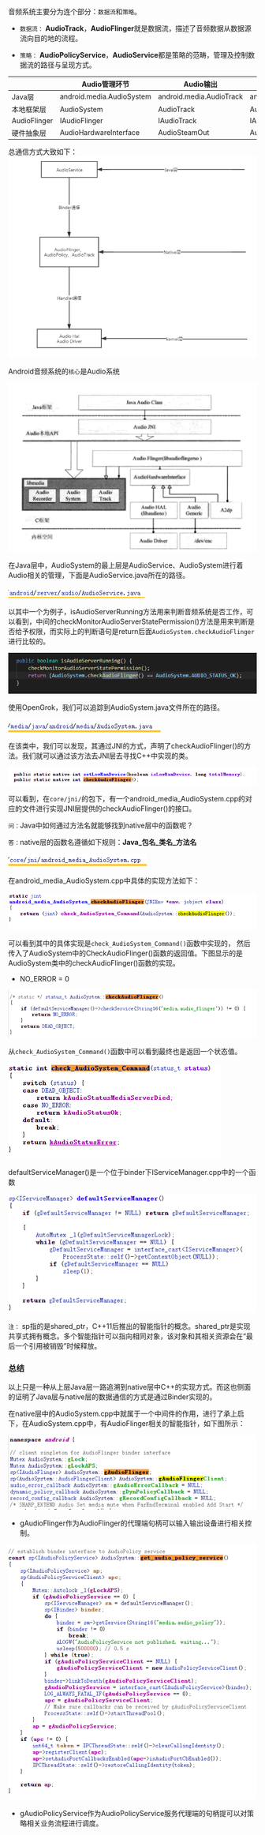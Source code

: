 音频系统主要分为连个部分：`数据流`和`策略`。

+ `数据流：` **AudioTrack**，**AudioFlinger**就是数据流，描述了音频数据从数据源流向目的地的流程。

+ `策略：` **AudioPolicyService**，**AudioService**都是策略的范畴，管理及控制数据流的路径与呈现方式。

|    | Audio管理环节  |  Audio输出   | Audio输入  |
|  ----  | ----  |  ----  | ----  |
| Java层  | android.media.AudioSystem | android.media.AudioTrack  | android.media.AudioRecorder |
| 本地框架层  | AudioSystem | AudioTrack  | AudioRecorder |
| AudioFlinger  | IAudioFlinger | IAudioTrack  | IAudioRecorder |
| 硬件抽象层  | AudioHardwareInterface | AudioSteamOut  | AudioStreamIn |

总通信方式大致如下：
![android通信方式](https://github.com/kentanvictor/STUDY/blob/Image/JNI%E5%88%B0native%E7%9A%84AudioSystem%E8%B4%AF%E9%80%9A/android%E9%80%9A%E4%BF%A1%E6%96%B9%E5%BC%8F.png?raw=true)

Android音频系统的`核心`是Audio系统

![Audio系统框架结构](https://github.com/kentanvictor/STUDY/blob/Image/JNI%E5%88%B0native%E7%9A%84AudioSystem%E8%B4%AF%E9%80%9A/Audio%E7%B3%BB%E7%BB%9F%E6%A1%86%E6%9E%B6%E7%BB%93%E6%9E%84.png?raw=true)

在Java层中，AudioSystem的最上层是AudioService、AudioSystem进行着Audio相关的管理，下面是AudioService.java所在的路径。

![AudioService路径](https://github.com/kentanvictor/STUDY/blob/Image/JNI%E5%88%B0native%E7%9A%84AudioSystem%E8%B4%AF%E9%80%9A/AudioService%E8%B7%AF%E5%BE%84.png?raw=true)

以其中一个为例子，isAudioServerRunning方法用来判断音频系统是否工作，可以看到，中间的checkMonitorAudioServerStatePermission()方法是用来判断是否给予权限，而实际上的判断语句是return后面`AudioSystem.checkAudioFlinger`进行比较的。

![AudioService中方法](https://github.com/kentanvictor/STUDY/blob/Image/JNI%E5%88%B0native%E7%9A%84AudioSystem%E8%B4%AF%E9%80%9A/AudioService%E4%B8%AD%E6%96%B9%E6%B3%95.png?raw=true)

使用OpenGrok，我们可以追踪到AudioSystem.java文件所在的路径。

![AudioSystem路径](https://github.com/kentanvictor/STUDY/blob/Image/JNI%E5%88%B0native%E7%9A%84AudioSystem%E8%B4%AF%E9%80%9A/AudioSystem%E8%B7%AF%E5%BE%84.png?raw=true)

在该类中，我们可以发现，其通过JNI的方式，声明了checkAudioFlinger()的方法。我们就可以通过该方法去JNI层去寻找C++中实现的类。

![AudioSystem中checkAudioFlinger](https://github.com/kentanvictor/STUDY/blob/Image/JNI%E5%88%B0native%E7%9A%84AudioSystem%E8%B4%AF%E9%80%9A/AudioSystem%E4%B8%ADcheckAudioFlinger.png?raw=true)

可以看到，在`core/jni/`的包下，有一个android_media_AudioSystem.cpp的对应的文件进行实现JNI层提供的checkAudioFlinger()的接口。

`问：`Java中如何通过方法名就能够找到native层中的函数呢？

`答：`native层的函数名遵循如下规则：**Java_包名_类名_方法名**

![android_media_AudioSystem路径](https://github.com/kentanvictor/STUDY/blob/Image/JNI%E5%88%B0native%E7%9A%84AudioSystem%E8%B4%AF%E9%80%9A/android_media_AudioSystem%E8%B7%AF%E5%BE%84.png?raw=true)

在android_media_AudioSystem.cpp中具体的实现方法如下：

![android_media_AudioSystem实现方式](https://github.com/kentanvictor/STUDY/blob/Image/JNI%E5%88%B0native%E7%9A%84AudioSystem%E8%B4%AF%E9%80%9A/android_media_AudioSystem%E5%AE%9E%E7%8E%B0%E6%96%B9%E5%BC%8F.png?raw=true)

可以看到其中的具体实现是`check_AudioSystem_Command()`函数中实现的， 然后传入了AudioSystem中的CheckAudioFlinger()函数的返回值。下图显示的是AudioSystem类中的checkAudioFlinger()函数的实现。
+ NO_ERROR = 0

![checkAudioFlinger()方法](https://github.com/kentanvictor/STUDY/blob/Image/JNI%E5%88%B0native%E7%9A%84AudioSystem%E8%B4%AF%E9%80%9A/checkAudioFlinger()%E6%96%B9%E6%B3%95.png?raw=true)

从`check_AudioSystem_Command()`函数中可以看到最终也是返回一个状态值。

![check_AudioSystem_Command()](https://github.com/kentanvictor/STUDY/blob/Image/JNI%E5%88%B0native%E7%9A%84AudioSystem%E8%B4%AF%E9%80%9A/check_AudioSystem_Command().png?raw=true)

defaultServiceManager()是一个位于binder下IServiceManager.cpp中的一个函数

![defaultServiceManager智能指针](https://github.com/kentanvictor/STUDY/blob/Image/JNI%E5%88%B0native%E7%9A%84AudioSystem%E8%B4%AF%E9%80%9A/defaultServiceManager%E6%99%BA%E8%83%BD%E6%8C%87%E9%92%88.png?raw=true)

`注：` sp指的是shared_ptr，C++11后推出的智能指针的概念。shared_ptr是实现共享式拥有概念。多个智能指针可以指向相同对象，该对象和其相关资源会在“最后一个引用被销毁”时候释放。

### 总结

以上只是一种从上层Java层一路追溯到native层中C++的实现方式。而这也侧面的证明了Java层与native层的数据通信的方式是通过Binder实现的。

在native层中的AudioSystem.cpp中就属于一个中间件的作用，进行了承上启下，在AudioSystem.cpp中，有AudioFlinger相关的智能指针，如下图所示：

![AudioSystem中与AudioFlinger相关指针](https://github.com/kentanvictor/STUDY/blob/Image/JNI%E5%88%B0native%E7%9A%84AudioSystem%E8%B4%AF%E9%80%9A/AudioSystem%E4%B8%AD%E4%B8%8EAudioFlinger%E7%9B%B8%E5%85%B3%E6%8C%87%E9%92%88.png?raw=true)

+ gAudioFlinger作为AudioFlinger的代理端句柄可以输入输出设备进行相关控制。

![get_audio_policy_service函数](https://github.com/kentanvictor/STUDY/blob/Image/JNI%E5%88%B0native%E7%9A%84AudioSystem%E8%B4%AF%E9%80%9A/get_audio_policy_service%E5%87%BD%E6%95%B0.png?raw=true)

+ gAudioPolicyService作为AudioPolicyService服务代理端的句柄提可以对策略相关业务流程进行调度。